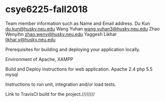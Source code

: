 # csye6225-fall2018
Team member information such as Name and Email address.
Du Kun        du.kun@husky.neu.edu
Wang Yuhan    wang.yuhan3@husky.neu.edu
Zhao Wenyihn  zhao.weny@husky.neu.edu
Yaggesh Likhar likhar.y@husky.neu.edu

Prerequisites for building and deploying your application locally.

Environment of Apache, XAMPP 


Build and Deploy instructions for web application.
Apache 2.4 php 5.5 mysql 


Instructions to run unit, integration and/or load tests.



Link to TravisCI build for the project.////////
